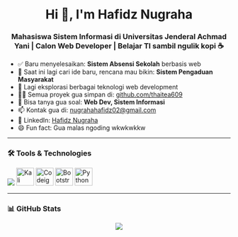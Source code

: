 <h1 align="center">Hi 👋, I'm Hafidz Nugraha</h1>
<h3 align="center">Mahasiswa Sistem Informasi di Universitas Jenderal Achmad Yani | Calon Web Developer | Belajar TI sambil ngulik kopi ☕</h3>

- ✅ Baru menyelesaikan: **Sistem Absensi Sekolah** berbasis web
- 🧠 Saat ini lagi cari ide baru, rencana mau bikin: **Sistem Pengaduan Masyarakat**
- 🌱 Lagi eksplorasi berbagai teknologi web development
- 👨‍💻 Semua proyek gua simpan di: [github.com/thaitea609](https://github.com/thaitea609)
- 💬 Bisa tanya gua soal: **Web Dev, Sistem Informasi**
- 📫 Kontak gua di: [nugrahahafidz02@gmail.com](mailto:nugrahahafidz02@gmail.com)
- 💼 LinkedIn: [Hafidz Nugraha](https://www.linkedin.com/in/hafidz-nugraha-sisfo-unjani)
- 😄 Fun fact: Gua malas ngoding wkwkwkkw

---

### 🛠️ Tools & Technologies

<p align="left">
  <img src="https://skillicons.dev/icons?i=php,html,css,js,mysql,git,vscode,windows" />
  <img src="https://github.com/thaitea609/thaitea609/blob/main/assets/kalilinux.png?raw=true" alt="Kali Linux" width="40" height="40" />
  <img src="https://github.com/thaitea609/thaitea609/blob/main/assets/codeigniter.png?raw=true" alt="Codeigniter" width="40" height="40" />
  <img src="https://github.com/thaitea609/thaitea609/blob/main/assets/bootstrap.png?raw=true" alt="Bootstrap" width="40" height="40" />
  <img src="https://github.com/thaitea609/thaitea609/blob/main/assets/python.png?raw=true" alt="Python" width="40" height="40" />
</p>

---

### 📊 GitHub Stats

<p align="center">
  <img src="https://github-readme-stats.vercel.app/api?username=thaitea609&show_icons=true&theme=tokyonight" />
</p>
